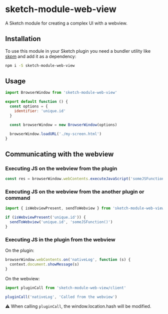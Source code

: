 # sketch-module-web-view

A Sketch module for creating a complex UI with a webview.

## Installation

To use this module in your Sketch plugin you need a bundler utility like [skpm](https://github.com/skpm/skpm) and add it as a dependency:

```bash
npm i -S sketch-module-web-view
```

## Usage

```js
import BrowserWindow from 'sketch-module-web-view'

export default function () {
  const options = {
    identifier: 'unique.id'
  }

  const browserWindow = new BrowserWindow(options)

  browserWindow.loadURL('./my-screen.html')
}
```

## Communicating with the webview

### Executing JS on the webview from the plugin

```js
const res = browserWindow.webContents.executeJavaScript('someJSFunction()')
```

### Executing JS on the webview from the another plugin or command

```js
import { isWebviewPresent, sendToWebview } from 'sketch-module-web-view/remote'

if (isWebviewPresent('unique.id')) {
  sendToWebview('unique.id', 'someJSFunction()')
}
```

### Executing JS in the plugin from the webview

On the plugin:
```js
browserWindow.webContents.on('nativeLog', function (s) {
  context.document.showMessage(s)
}
```

On the webview:
```js
import pluginCall from 'sketch-module-web-view/client'

pluginCall('nativeLog', 'Called from the webview')
```

⚠️  When calling `pluginCall`, the window.location.hash will be modified.
